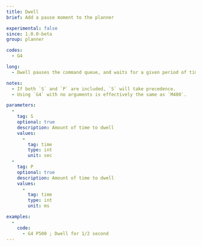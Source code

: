 ```yaml
---
title: Dwell
brief: Add a pause moment to the planner

experimental: false
since: 1.0.0-beta
group: planner

codes:
  - G4

long:
  - Dwell pauses the command queue, and waits for a given period of time.

notes:
  - If both `S` and `P` are included, `S` will take precedence.
  - Using `G4` with no arguments is effectively the same as `M400`.

parameters:
  -
    tag: S
    optional: true
    description: Amount of time to dwell
    values:
      -
        tag: time
        type: int
        unit: sec
  -
    tag: P
    optional: true
    description: Amount of time to dwell
    values:
      -
        tag: time
        type: int
        unit: ms

examples:
  -
    code:
      - G4 P500 ; Dwell for 1/2 second
---
```

